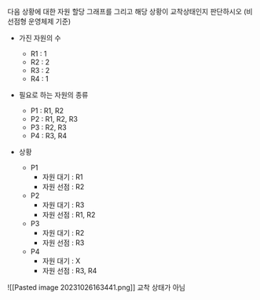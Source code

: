 
다음 상황에 대한 자원 할당 그래프를 그리고 해당 상황이 교착상태인지 판단하시오
(비선점형 운영체제 기준)

- 가진 자원의 수
	- R1 : 1
	- R2 : 2
	- R3 : 2
	- R4 : 1

- 필요로 하는 자원의 종류
	- P1 : R1, R2
	- P2 : R1, R2, R3
	- P3 : R2, R3
	- P4 : R3, R4

- 상황
	- P1
		- 자원 대기 : R1
		- 자원 선점 : R2
	- P2
		- 자원 대기 : R3
		- 자원 선점 : R1, R2
	- P3
		- 자원 대기 : R2
		- 자원 선점 : R3
	- P4
		- 자원 대기 : X
		- 자원 선점 : R3, R4



![[Pasted image 20231026163441.png]]
교착 상태가 아님